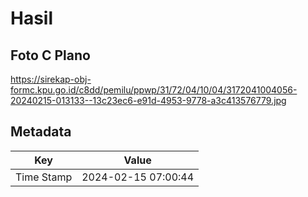 # Hasil

## Foto C Plano

https://sirekap-obj-formc.kpu.go.id/c8dd/pemilu/ppwp/31/72/04/10/04/3172041004056-20240215-013133--13c23ec6-e91d-4953-9778-a3c413576779.jpg


## Metadata

| Key        | Value               |
| ---------- | ------------------- |
| Time Stamp | 2024-02-15 07:00:44 |




